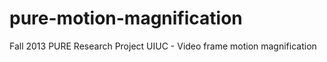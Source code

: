 pure-motion-magnification
=========================

Fall 2013 PURE Research Project UIUC - Video frame motion magnification
